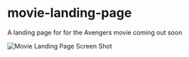 # movie-landing-page

A landing page for for the Avengers movie coming out soon

![Movie Landing Page Screen Shot](movie-landing-page.png)
